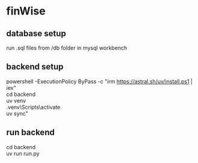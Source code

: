 # finWise

## database setup
  run .sql files from /db folder in mysql workbench  


## backend setup
  powershell -ExecutionPolicy ByPass -c "irm https://astral.sh/uv/install.ps1 | iex"  
  cd backend  
  uv venv  
  .venv\Scripts\activate  
  uv sync"  


## run backend
  cd backend  
  uv run run.py  
